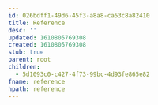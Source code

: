 ```yaml
---
id: 026bdff1-49d6-45f3-a8a8-ca53c8a82410
title: Reference
desc: ''
updated: 1610805769308
created: 1610805769308
stub: true
parent: root
children:
  - 5d1093c0-c427-4f73-99bc-4d93fe865e82
fname: reference
hpath: reference
---
```



